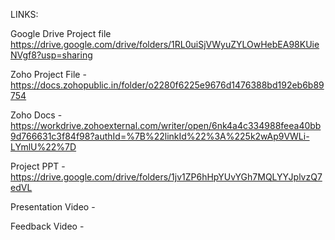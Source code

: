
LINKS:

Google Drive Project file  https://drive.google.com/drive/folders/1RL0uiSjVWyuZYLOwHebEA98KUieNVgf8?usp=sharing

Zoho Project File -   https://docs.zohopublic.in/folder/o2280f6225e9676d1476388bd192eb6b89754

Zoho Docs - https://workdrive.zohoexternal.com/writer/open/6nk4a4c334988feea40bb9d766631c3f84f98?authId=%7B%22linkId%22%3A%225k2wAp9VWLi-LYmlU%22%7D

Project PPT - https://drive.google.com/drive/folders/1jv1ZP6hHpYUvYGh7MQLYYJplvzQ7edVL

Presentation Video - 

Feedback Video - 
